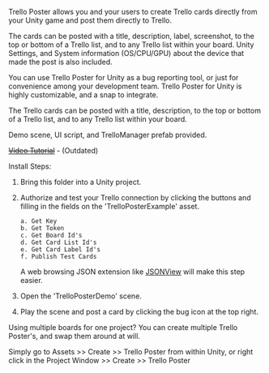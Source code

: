 Trello Poster allows you and your users to create Trello cards directly from your Unity game and post them directly to Trello.

The cards can be posted with a title, description, label, screenshot, to the top or bottom of a Trello list, and to any Trello list within your board. Unity Settings, and System information (OS/CPU/GPU) about the device that made the post is also included.

You can use Trello Poster for Unity as a bug reporting tool, or just for convenience among your development team. Trello Poster for Unity is highly customizable, and a snap to integrate.

The Trello cards can be posted with a title, description, to the top or bottom of a Trello list, and to any Trello list within your board.

Demo scene, UI script, and TrelloManager prefab provided.

~~[Video Tutorial](https://www.youtube.com/watch?v=ryXwG1j4rhI)~~ - (Outdated)

Install Steps:


1) Bring this folder into a Unity project.


2) Authorize and test your Trello connection by clicking the buttons and filling in the fields on the 'TrelloPosterExample' asset.

       a. Get Key  
       b. Get Token  
       c. Get Board Id's  
       d. Get Card List Id's  
	   e. Get Card Label Id's
       f. Publish Test Cards
  
    A web browsing JSON extension like [JSONView](https://chrome.google.com/webstore/detail/jsonview/chklaanhfefbnpoihckbnefhakgolnmc?hl=en) will make this step easier.
   
   
3) Open the 'TrelloPosterDemo' scene.


4) Play the scene and post a card by clicking the bug icon at the top right.


Using multiple boards for one project? You can create multiple Trello Poster's, and swap them around at will.

Simply go to Assets >> Create >> Trello Poster from within Unity, or right click in the Project Window >> Create >> Trello Poster

